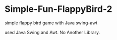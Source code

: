 # Simple-Fun-FlappyBird-2
simple flappy bird game with Java swing-awt

used Java Swing and Awt. No Another Library.
